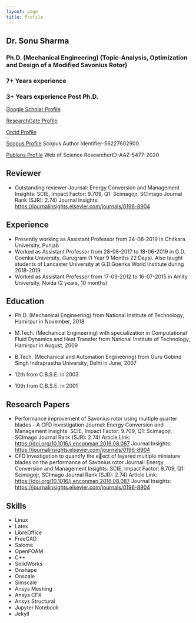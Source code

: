 ```yaml
---
layout: page
title: Profile
---
```


## Dr. Sonu Sharma
### Ph.D. (Mechanical Engineering) (Topic-Analysis, Optimization and Design of a Modified Savonius Rotor)
### 7+ Years experience
### 3+ Years experience Post Ph.D.

[Google Scholar Profile](https://scholar.google.com/citations?user=2DM2wSkAAAAJ)

[ResearchGate Profile](https://www.researchgate.net/profile/Sonu-Sharma-2)

[Orcid Profile](https://orcid.org/0000-0002-7621-8028)

[Scopus Profile](https://www.scopus.com/authid/detail.uri?authorId=56227602900)
Scopus Author Identifier-56227602900

[Publons Profile](https://publons.com/researcher/3913101/sonu-sharma/)
Web of Science ResearcherID-AAZ-5477-2020

## Reviewer
- Outstanding reviewer
  Journal: Energy Conversion and Management
  Insights: SCIE, Impact Factor: 9.709, Q1: Scimagojr,
  SCImago Journal Rank (SJR): 2.74)
  Journal Insights: https://journalinsights.elsevier.com/journals/0196-8904

## Experience
- Presently working as Assistant Professor from 24-06-2019 in Chitkara University, Punjab
- Worked as Assistant Professor from 28-08-2017 to 18-06-2019 in G.D. Goenka University, Gurugram (1 Year 9 Months 22 Days). Also taught students of Lancaster University at G.D.Goenka World Institute during 2018-2019
- Worked as Assistant Professor from 17-09-2012 to 16-07-2015 in Amity University, Noida (2 years, 10 months)

## Education
- Ph.D. (Mechanical Engineering) from National Institute of Technology, Hamirpur in November, 2018

- M.Tech. (Mechanical Engineering) with specialization in Computational Fluid Dynamics and Heat Transfer from National Institute of Technology, Hamirpur in August, 2009

- B.Tech. (Mechanical and Automation Engineering) from Guru Gobind Singh Indraprastha University, Delhi in June, 2007

- 12th from C.B.S.E. in 2003 

- 10th from C.B.S.E. in 2001

## Research Papers
- Performance improvement of Savonius rotor using multiple quarter blades - A CFD investigation
  Journal: Energy Conversion and Management
  Insights: SCIE, Impact Factor: 9.709, Q1: Scimagojr,
  SCImago Journal Rank (SJR): 2.74)
  Article Link: https://doi.org/10.1016/j.enconman.2016.08.087
  Journal Insights: https://journalinsights.elsevier.com/journals/0196-8904
- CFD investigation to quantify the eect of layered multiple miniature blades on the performance of Savonius rotor
  Journal: Energy Conversion and Management
  Insights: SCIE, Impact Factor: 9.709, Q1: Scimagojr,
  SCImago Journal Rank (SJR): 2.74)
  Article Link: https://doi.org/10.1016/j.enconman.2016.08.087
  Journal Insights: https://journalinsights.elsevier.com/journals/0196-8904

## Skills
- Linux
- Latex
- LibreOffice
- FreeCAD
- Salome
- OpenFOAM
- C++
- SolidWorks
- Onshape
- Onscale
- Simscale
- Ansys Meshing
- Ansys CFX
- Ansys Structural
- Jupyter Notebook
- Jekyll